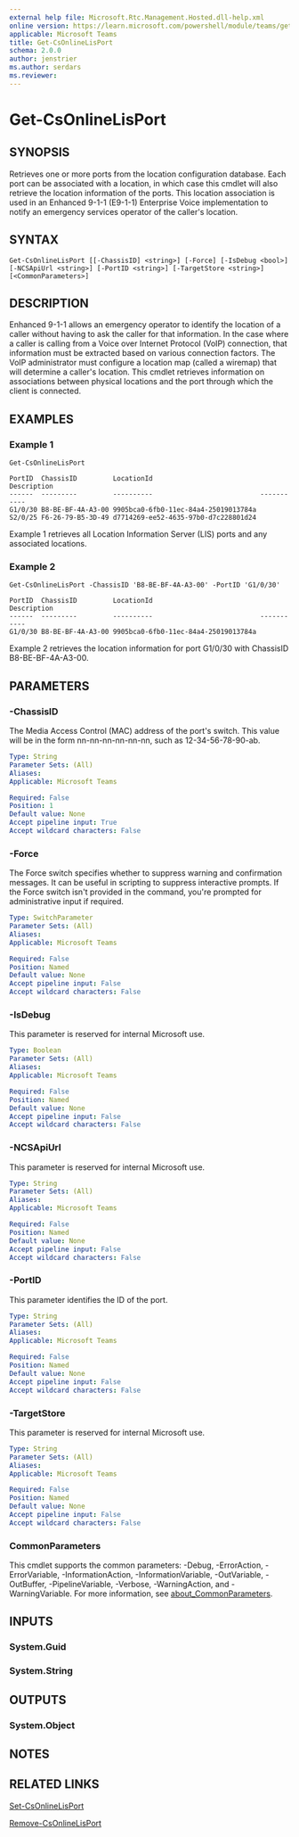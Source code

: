 ```yaml
---
external help file: Microsoft.Rtc.Management.Hosted.dll-help.xml
online version: https://learn.microsoft.com/powershell/module/teams/get-csonlinelisport
applicable: Microsoft Teams
title: Get-CsOnlineLisPort
schema: 2.0.0
author: jenstrier
ms.author: serdars
ms.reviewer:
---
```


# Get-CsOnlineLisPort

## SYNOPSIS
Retrieves one or more ports from the location configuration database. Each port can be associated with a location, in which case this cmdlet will also retrieve the location information of the ports. This location association is used in an Enhanced 9-1-1 (E9-1-1) Enterprise Voice implementation to notify an emergency services operator of the caller's location.

## SYNTAX

```
Get-CsOnlineLisPort [[-ChassisID] <string>] [-Force] [-IsDebug <bool>] [-NCSApiUrl <string>] [-PortID <string>] [-TargetStore <string>] [<CommonParameters>]
```

## DESCRIPTION
Enhanced 9-1-1 allows an emergency operator to identify the location of a caller without having to ask the caller for that information. In the case where a caller is calling from a Voice over Internet Protocol (VoIP) connection, that information must be extracted based on various connection factors. The VoIP administrator must configure a location map (called a wiremap) that will determine a caller's location. This cmdlet retrieves information on associations between physical locations and the port through which the client is connected.

## EXAMPLES

### Example 1
```
Get-CsOnlineLisPort
```
```output
PortID  ChassisID         LocationId                           Description
------  ---------         ----------                           -----------
G1/0/30 B8-BE-BF-4A-A3-00 9905bca0-6fb0-11ec-84a4-25019013784a
S2/0/25 F6-26-79-B5-3D-49 d7714269-ee52-4635-97b0-d7c228801d24
```

Example 1 retrieves all Location Information Server (LIS) ports and any associated locations.

### Example 2
```
Get-CsOnlineLisPort -ChassisID 'B8-BE-BF-4A-A3-00' -PortID 'G1/0/30'
```
```output
PortID  ChassisID         LocationId                           Description
------  ---------         ----------                           -----------
G1/0/30 B8-BE-BF-4A-A3-00 9905bca0-6fb0-11ec-84a4-25019013784a
```

Example 2 retrieves the location information for port G1/0/30 with ChassisID B8-BE-BF-4A-A3-00.

## PARAMETERS

### -ChassisID
The Media Access Control (MAC) address of the port's switch. This value will be in the form nn-nn-nn-nn-nn-nn, such as 12-34-56-78-90-ab.

```yaml
Type: String
Parameter Sets: (All)
Aliases:
Applicable: Microsoft Teams

Required: False
Position: 1
Default value: None
Accept pipeline input: True
Accept wildcard characters: False
```

### -Force
The Force switch specifies whether to suppress warning and confirmation messages.
It can be useful in scripting to suppress interactive prompts.
If the Force switch isn't provided in the command, you're prompted for administrative input if required.

```yaml
Type: SwitchParameter
Parameter Sets: (All)
Aliases:
Applicable: Microsoft Teams

Required: False
Position: Named
Default value: None
Accept pipeline input: False
Accept wildcard characters: False
```

### -IsDebug
This parameter is reserved for internal Microsoft use.

```yaml
Type: Boolean
Parameter Sets: (All)
Aliases:
Applicable: Microsoft Teams

Required: False
Position: Named
Default value: None
Accept pipeline input: False
Accept wildcard characters: False
```

### -NCSApiUrl
This parameter is reserved for internal Microsoft use.

```yaml
Type: String
Parameter Sets: (All)
Aliases:
Applicable: Microsoft Teams

Required: False
Position: Named
Default value: None
Accept pipeline input: False
Accept wildcard characters: False
```

### -PortID
This parameter identifies the ID of the port.

```yaml
Type: String
Parameter Sets: (All)
Aliases:
Applicable: Microsoft Teams

Required: False
Position: Named
Default value: None
Accept pipeline input: False
Accept wildcard characters: False
```

### -TargetStore
This parameter is reserved for internal Microsoft use.

```yaml
Type: String
Parameter Sets: (All)
Aliases:
Applicable: Microsoft Teams

Required: False
Position: Named
Default value: None
Accept pipeline input: False
Accept wildcard characters: False
```

### CommonParameters
This cmdlet supports the common parameters: -Debug, -ErrorAction, -ErrorVariable, -InformationAction, -InformationVariable, -OutVariable, -OutBuffer, -PipelineVariable, -Verbose, -WarningAction, and -WarningVariable. For more information, see [about_CommonParameters](https://go.microsoft.com/fwlink/?LinkID=113216).

## INPUTS

### System.Guid

### System.String

## OUTPUTS

### System.Object

## NOTES

## RELATED LINKS

[Set-CsOnlineLisPort](Set-CsOnlineLisPort.md)

[Remove-CsOnlineLisPort](Remove-CsOnlineLisPort.md)
